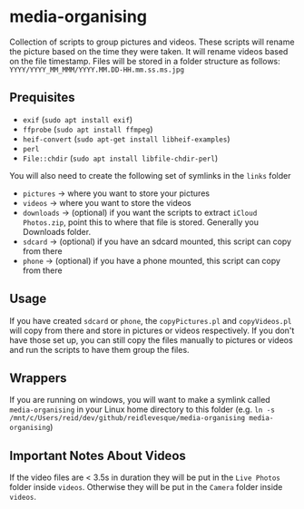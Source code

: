 # media-organising

Collection of scripts to group pictures and videos. These scripts will rename the picture based on the time they were taken. It will rename videos based on the file timestamp.
Files will be stored in a folder structure as follows: `YYYY/YYYY_MM_MMM/YYYY.MM.DD-HH.mm.ss.ms.jpg`

## Prequisites

* `exif` (`sudo apt install exif`)
* `ffprobe` (`sudo apt install ffmpeg`)
* `heif-convert` (`sudo apt-get install libheif-examples`)
* `perl`
* `File::chdir` (`sudo apt install libfile-chdir-perl`)

You will also need to create the following set of symlinks in the `links` folder

* `pictures` -> where you want to store your pictures
* `videos` -> where you want to store the videos
* `downloads` -> (optional) if you want the scripts to extract `iCloud Photos.zip`, point this to where that file is stored. Generally you Downloads folder.
* `sdcard` -> (optional) if you have an sdcard mounted, this script can copy from there
* `phone` -> (optional) if you have a phone mounted, this script can copy from there

## Usage

If you have created `sdcard` or `phone`, the `copyPictures.pl` and `copyVideos.pl` will copy from there and store in pictures or videos respectively. If you don't have those set up, you can still copy the files manually to pictures or videos and run the scripts to have them group the files.

## Wrappers

If you are running on windows, you will want to make a symlink called `media-organising` in your Linux home directory to this folder (e.g. `ln -s /mnt/c/Users/reid/dev/github/reidlevesque/media-organising media-organising`)

## Important Notes About Videos

If the video files are < 3.5s in duration they will be put in the `Live Photos` folder inside `videos`. Otherwise they will be put in the `Camera` folder inside `videos`.
